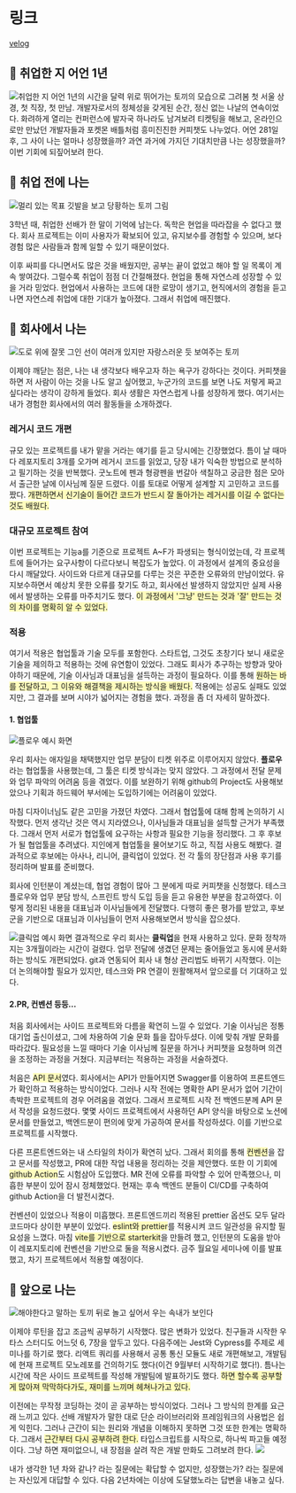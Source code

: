 # 링크
[velog](https://velog.io/@director20844/remembrance1th)

## 🌱 취업한 지 어언 1년
![취업한 지 어언 1년의 시간을 달력 위로 뛰어가는 토끼의 모습으로 그려봄](https://velog.velcdn.com/images/director20844/post/54f290a9-6ce6-4528-ba3e-39cfdc775978/image.jpg)
 첫 서울 상경, 첫 직장, 첫 만남. 개발자로서의 정체성을 갖게된 순간, 정신 없는 나날의 연속이었다. 화려하게 열리는 컨퍼런스에 발자국 하나라도 남겨보려 티켓팅을 해보고, 온라인으로만 만났던 개발자들과 포켓몬 배틀처럼 흥미진진한 커피챗도 나누었다. 어언 281일 후, 그 사이 나는 얼마나 성장했을까? 과연 과거에 가지던 기대치만큼 나는 성장했을까? 이번 기회에 되짚어보려 한다.
 
## 🌱 취업 전에 나는
![멀리 있는 목표 깃발을 보고 당황하는 토끼 그림](https://velog.velcdn.com/images/director20844/post/226d5b5b-6762-4753-8e51-4ca1dd726b00/image.jpg)

3학년 때, 취업한 선배가 한 말이 기억에 남는다. 독학은 현업을 따라잡을 수 없다고 했다. 회사 프로젝트는 이미 사용자가 확보되어 있고, 유지보수를 경험할 수 있으며, 보다 경험 많은 사람들과 함께 일할 수 있기 때문이었다.

이후 싸피를 다니면서도 많은 것을 배웠지만, 공부는 끝이 없었고 해야 할 일 목록이 계속 쌓여갔다. 그럴수록 취업이 점점 더 간절해졌다. 현업을 통해 자연스레 성장할 수 있을 거라 믿었다. 현업에서 사용하는 코드에 대한 로망이 생기고, 현직에서의 경험을 듣고 나면 자연스레 취업에 대한 기대가 높아졌다. 그래서 취업에 매진했다.
 
 
## 🌿 회사에서 나는
![도로 위에 잘못 그인 선이 여러개 있지만 자랑스러운 듯 보여주는 토끼](https://velog.velcdn.com/images/director20844/post/8e16e927-e500-4ca2-95ca-e116f5872d0f/image.jpg)


 이제야 깨닫는 점은, 나는 내 생각보다 배우고자 하는 욕구가 강하다는 것이다. 커피챗을 하면 저 사람이 아는 것을 나도 알고 싶어했고, 누군가의 코드를 보면 나도 저렇게 짜고 싶다라는 생각이 강하게 들었다. 회사 생활은 자연스럽게 나를 성장하게 했다. 여기서는 내가 경험한 회사에서의 여러 활동들을 소개하겠다.
 
 ### 레거시 코드 개편
 규모 있는 프로젝트를 내가 맡을 거라는 얘기를 듣고 당시에는 긴장했었다. 틈이 날 때마다 레포지토리 3개를 오가며 레거시 코드를 읽었고, 당장 내가 익숙한 방법으로 분석하고 필기하는 것을 반복했다. 굿노트에 펜과 형광펜을 번갈아 색칠하고 궁금한 점은 모아서 출근한 날에 이사님께 질문 드렸다. 이를 토대로 어떻게 설계할 지 고민하고 코드를 짰다. <span  style='background-color: #FFFDBD'>개편하면서 신기술이 들어간 코드가 반드시 잘 돌아가는 레거시를 이길 수 없다는 것도 배웠다.</span>
 
 ### 대규모 프로젝트 참여
 이번 프로젝트는 기능a를 기준으로 프로젝트 A~F가 파생되는 형식이었는데, 각 프로젝트에 들어가는 요구사항이 다르다보니 복잡도가 높았다. 이 과정에서 설계의 중요성을 다시 깨달았다. 사이드와 다르게 대규모를 다루는 것은 꾸준한 오류와의 만남이었다. 유지보수하면서 예상치 못한 오류를 찾기도 하고, 회사에선 발생하지 않았지만 실제 사용에서 발생하는 오류를 마주치기도 했다. <span  style='background-color: #FFFDBD'>이 과정에서 '그냥' 만드는 것과 '잘' 만드는 것의 차이를 명확히 알 수 있었다.</span>

 ### 적용
 여기서 적용은 협업툴과 기술 모두를 포함한다. 스타트업, 그것도 초창기다 보니 새로운 기술을 제의하고 적용하는 것에 유연함이 있었다. 그래도 회사가 추구하는 방향과 맞아야하기 때문에, 기술 이사님과 대표님을 설득하는 과정이 필요하다. 이를 통해 <span  style='background-color: #FFFDBD'>원하는 바를 전달하고, 그 이유와 해결책을 제시하는 방식을 배웠다.</span> 적용에는 성공도 실패도 있었지만, 그 결과를 보며 시야가 넓어지는 경험을 했다. 과정을 좀 더 자세히 말하겠다.
 
 #### 1. 협업툴
![플로우 예시 화면](https://velog.velcdn.com/images/director20844/post/4b0354f2-3ac7-4179-8fd6-a897c2ce64d5/image.png)

 우리 회사는 애자일을 채택했지만 업무 분담이 티켓 위주로 이루어지지 않았다. **플로우**라는 협업툴을 사용했는데, 그 툴은 티켓 방식과는 맞지 않았다. 그 과정에서 전달 문제와 업무 파악의 어려움 등을 겪었다. 이를 보완하기 위해 github의 Project도 사용해보았으나 기획과 하드웨어 부서에는 도입하기에는 어려움이 있었다.
 
 마침 디자이너님도 같은 고민을 가졌던 차였다. 그래서 협업툴에 대해 함께 논의하기 시작했다. 먼저 생각난 것은 역시 지라였으나, 이사님들과 대표님을 설득할 근거가 부족했다. 그래서 먼저 서로가 협업툴에 요구하는 사항과 필요한 기능을 정리했다. 그 후 후보가 될 협업툴을 추려냈다. 지인에게 협업툴을 물어보기도 하고, 직접 사용도 해봤다. 결과적으로 후보에는 아사나, 리니어, 클릭업이 있었다. 전 각 툴의 장단점과 사용 후기를 정리하며 발표를 준비했다.
 
 회사에 인턴분이 계셨는데, 협업 경험이 많아 그 분에게 따로 커피챗을 신청했다. 테스크 플로우와 업무 분담 방식, 스프린트 방식 도입 등을 듣고 유용한 부분을 참고하였다. 이렇게 정리된 내용을 대표님과 이사님들에게 전달했다. 다행히 좋은 평가를 받았고, 후보군을 기반으로 대표님과 이사님들이 먼저 사용해보면서 방식을 잡으셨다. 

![클릭업 예시 화면](https://velog.velcdn.com/images/director20844/post/a0c1f57e-8be1-47a5-a9d9-8aaca80128c9/image.png)
결과적으로 우리 회사는 **클릭업**을 현재 사용하고 있다. 문화 정착까지는 3개월이라는 시간이 걸렸다. 업무 전달에 생겼던 문제는 줄어들었고 동시에 문서화하는 방식도 개편되었다. git과 연동되어 회사 내 형상 관리법도 바뀌기 시작했다. 이는 더 논의해야할 필요가 있지만, 테스크와 PR 연결이 원활해져서 앞으로를 더 기대하고 있다.

#### 2.PR, 컨벤션 등등...
처음 회사에서는 사이드 프로젝트와 다름을 확연히 느낄 수 있었다. 기술 이사님은 정통 대기업 출신이셨고, 그에 차용하여 기술 문화 틀을 잡아두셨다. 이에 맞춰 개발 문화를 따라갔다. 필요성을 느낄 때마다 기술 이사님께 질문을 하거나 커피챗을 요청하며 의견을 조정하는 과정을 거쳤다. 지금부터는 적용하는 과정을 서술하겠다.

처음은 <span  style='background-color: #FFFDBD'>API 문서</span>였다. 회사에서는 API가 만들어지면 Swagger를 이용하여 프론트엔드가 확인하고 적용하는 방식이었다. 그러나 시작 전에는 명확한 API 문서가 없어 기간이 촉박한 프로젝트의 경우 어려움을 겪었다. 그래서 프로젝트 시작 전 백엔드분께 API 문서 작성을 요청드렸다. 몇몇 사이드 프로젝트에서 사용하던 API 양식을 바탕으로 노션에 문서를 만들었고, 백엔드분이 편의에 맞게 가공하여 문서를 작성하셨다. 이를 기반으로 프로젝트를 시작했다.

다른 프론트엔드와는 내 스타일의 차이가 확연히 났다. 그래서 회의를 통해 <span  style='background-color: #FFFDBD'>컨벤션</span>을 잡고 문서를 작성했고, PR에 대한 작업 내용을 정리하는 것을 제안했다. 또한 이 기회에 <span  style='background-color: #FFFDBD'>github Action</span>도 시험삼아 도입했다. MR 전에 오류를 파악할 수 있어 만족했으나, 미흡한 부분이 있어 잠시 정체했었다. 현재는 후속 백엔드 분들이 CI/CD를 구축하여 github Action을 더 발전시켰다.

컨벤션이 있었으나 적용이 미흡했다. 프론트엔드끼리 적용된 prettier 옵션도 모두 달라 코드마다 상이한 부분이 있었다. <span  style='background-color: #FFFDBD'>eslint와 prettier</span>를 적용시켜 코드 일관성을 유지할 필요성을 느꼈다. 마침 <span  style='background-color: #FFFDBD'>vite를 기반으로 starterkit</span>을 만들려 했고, 인턴분의 도움을 받아 이 레포지토리에 컨벤션을 기반으로 둘을 적용시켰다. 금주 월요일 세미나에 이를 발표했고, 차기 프로젝트에서 적용할 예정이다.

 
## 🌿 앞으로 나는
![해야한다고 말하는 토끼 뒤로 놀고 싶어서 우는 속내가 보인다](https://velog.velcdn.com/images/director20844/post/9d203139-f490-49f6-a029-e3ac63ce523e/image.jpg)


이제야 루틴을 잡고 조금씩 공부하기 시작했다. 많은 변화가 있었다. 친구들과 시작한 우타스 스터디도 어느덧 6, 7장을 앞두고 있다. 다음주에는 Jest와 Cypress를 주제로 세미나를 하기로 했다. 리액트 쿼리를 사용해서 공통 통신 모듈도 새로 개편해보고, 개발팀에 현재 프로젝트 모노레포를 건의하기도 했다(이건 9월부터 시작하기로 했다!). 틈나는 시간에 작은 사이드 프로젝트를 작성해 개발팀에 발표하기도 했다. <span  style='background-color: #FFFDBD'>하면 할수록 공부할 게 많아져 막막하다가도, 재미를 느끼며 헤쳐나가고 있다.</span>

이전에는 무작정 코딩하는 것이 곧 공부하는 방식이었다. 그러나 그 방식의 한계를 요근래 느끼고 있다. 선배 개발자가 말한 대로 단순 라이브러리와 프레임워크의 사용법은 쉽게 익힌다. 그러나 근간이 되는 원리와 개념을 이해하지 못하면 그것 또한 한계는 명확하다. 그래서 <span  style='background-color: #FFFDBD'>근간부터 다시 공부하려 한다.</span> 타입스크립트를 시작으로, 하나씩 파고들 예정이다. 그냥 하면 재미없으니, 내 장점을 살려 작은 개발 만화도 그려보려 한다.
![](https://velog.velcdn.com/images/director20844/post/e680cff8-a071-468e-ad90-60da4d038f6e/image.jpg)

내가 생각한 1년 차와 같나? 라는 질문에는 확답할 수 없지만, 성장했는가? 라는 질문에는 자신있게 대답할 수 있다. 다음 2년차에는 이상에 도달했노라는 답변을 내놓고 싶다.